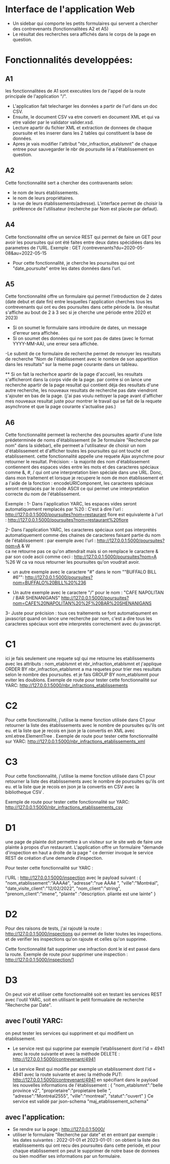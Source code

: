 # Interface de l'application Web
- Un sidebar qui comporte les petits formulaires qui servent a chercher des contrevenants (fonctionnalitées A2 et A5)
- Le résultat des recherches sera affichés dans le corps de la page en question. 

# Fonctionnalités developpées:
## A1
les fonctionnalitées de A1 sont executées lors de l'appel de la route principale de l'application "/".
- L'application fait telecharger les données a partir de l'url dans un doc CSV.
- Ensuite, le document CSV va etre converti en document XML et qui va etre valider par le validator valider.xsd.
- Lecture apartir du fichier XML et extraction de donnees de chaque poursuite et les inserer dans les 2 tables qui constituent la base de données.
- Apres je vais modifier l'attribut "nbr_infraction_etablsmnt" de chaque entree pour sauvegarder le nbr de poursuite lié a l'établissement en question.

## A2
Cette fonctionnalité sert a chercher des contravenants selon:
- le nom de leurs établissements. 
- le nom de leurs propriétaires.
- la rue de leurs établissements(adresse).
L'interface permet de choisir la préférence de l'utilisateur (recherche par Nom est placée par defaut).
## A4
Cette fonctionnalité offre un service REST qui permet de faire un GET pour avoir les poursuites qui ont été faites entre deux dates spécidiées dans les parametres de l'URL.
Exemple :
        GET /contrevenants?du=2020-05-08&au=2022-05-15

- Pour cette fonctionnalité, je cherche les poursuites qui ont "date_poursuite" entre les dates données dans l'url.

## A5
Cette fonctionnalité offre un formulaire qui permet l'introduction de 2 dates (date debut et date fin) entre lesquelles l'application cherches tous les contrevenants qui ont eu des poursuites dans cette période la. (le résultat s'affiche au bout de 2 à 3 sec si je cherche une période entre 2020 et 2023)

- Si on soumet le formulaire sans introduire de dates, un message d'erreur sera affichée.
- Si on soumet des données qui ne sont pas de dates (avec le format YYYY-MM-AA), une erreur sera affichée.

-Le submit de ce formulaire de recherche permet de renvoyer les resultats de recherche "Nom de l'établissement avec le nombre de son appartition dans les resultats" sur la meme page courante dans un tableau.

** Si on fait la recherhce apartir de la page d'accueil, les resultats s'afficheront dans la corps vide de la page. par contre si on lance une recherche apartir de la page resultat qui contient déja des resultats d'une autre recherche, les nouveaux resultats de recherche pas date viendront s'ajouter en bas de la page. (j'ai pas voulu nettoyer la page avant d'afficher mes nouveaux resultat juste pour montrer le travail qui se fait de la requete asynchrone et que la page courante s'actualise pas.)

## A6
Cette fonctionnalité permeet la recherche des poursuites apartir d'une liste prédeterminée de noms d'établissement (le 3e formulaire "Recherche par nom" dans la sidebar), elle permeet a l'utilisateur de choisir un nom d'établissement et d'afficher toutes les poursuites qui ont touché cet etablissement.
cette fonctionnalité appelle une requete Ajax asynchrne pour retourner le resultat.
Précision: 
        - la majorité des nom d'établissement contiennent des espaces vides entre les mots et des caracteres spéciaux comme &, #, / qui ont une interpretation bien spéciale dans une URL.
        Donc, dans mon traitement et lorsque je recupere le nom de mon établissement et a l'aide de la fonction : encodeURIComponent, les caracteres spéciaux seront remplacés par le code ASCII ce qui permet une imterpretation correcte du nom de l'établissement.

Exemple :
1- Dans l'application YARC, les espaces vides seront automatiquement remplacés par %20 :
C'est à dire l'url : http://127.0.0.1:5000/poursuites?nom=restaurant fiore
est equivalente à l'url : http://127.0.0.1:5000/poursuites?nom=restaurant%20fiore

2- Dans l'application YARC, les caracteres spéciaux sont pas interprétés automatiquement comme des chaines de caracteres faisant partie du nom de l'établissement :
par exemple avec l'url : http://127.0.0.1:5000/poursuites?nom=A & W     
ca ne retourne pas ce qu'on attendrait mais si on remplace le caractere & par son code ascii comme ceci :
        http://127.0.0.1:5000/poursuites?nom=A %26 W
ca va nous retourner les poursuites qu'on voudrait avoir.

* un autre exemple avec le caractere "#" dans le nom ""BUFFALO BILL #6"":
        http://127.0.0.1:5000/poursuites?nom=BUFFALO%20BILL%20%236

* Un autre exemple avec le caractere "/" pour le nom : "CAFE NAPOLITAN / BAR SHENANIGANS"
        http://127.0.0.1:5000/poursuites?nom=CAFE%20NAPOLITAN%20%2F%20BAR%20SHENANIGANS

3- Juste pour précision : tous ces traitements se font automatiqument en javascript quand on lance une recherche par nom, c'est a dire tous les caracteres spéciaux vont etre interpretés correctement avec du javascript.


# C1
ici je fais seulement une requete sql qui me retourne les etablissements avec les attributs : nom_etablsmnt et nbr_infraction_etablsmnt
et j'applique ORDER BY nbr_infraction_etablsmnt a ma requetes pour trier mes resultats selon le nombre des poursuites.
et je fais GROUP BY nom_etablsmnt pour eviter les doublons.
Exemple de route pour tester cette fonctionnalité sur YARC:
        http://127.0.0.1:5000/nbr_infractions_etablissements

# C2
Pour cette fonctionnalité, j'utilise la meme fonction utilisée dans C1 pour retourner la liste des établissements avec le nombre de poursuites qu'ils ont eu.
et la liste que je recois en json je la convertis en XML avec xml.etree.ElementTree .
Exemple de route pour tester cette fonctionnalité sur YARC:
        http://127.0.0.1:5000/nbr_infractions_etablissements_xml

# C3
Pour cette fonctionnalité, j'utilise la meme fonction utilisée dans C1 pour retourner la liste des établissements avec le nombre de poursuites qu'ils ont eu.
et la liste que je recois en json je la convertis en CSV avec la bibliotheque CSV .

Exemple de route pour tester cette fonctionnalité sur YARC:
        http://127.0.0.1:5000/nbr_infractions_etablissements_csv

# D1
une page de plainte doit permettre à un visiteur sur le site web de faire une plainte à propos d’un restaurant. L'application offre un formulaire "demande d'inspection en haut a droite de la page "
ce dernier invoque le service REST de création d’une demande d’inspection.

Pour tester cette fonctionnalité sur YARC :

l'URL : http://127.0.0.1:5000/inspection
avec le payload suivant : 
{
"nom_etablissement":"AAAAé",
"adresse":"rue AAAé ",
"ville":"Montréal",
"date_visite_client":"12/02/2022",
"nom_client":"string",
"prenom_client":"imene",
"plainte" :"description. pliante est une lainte"
}

# D2
Pour des raisons de tests, j'ai rajouté la route : http://127.0.0.1:5000/inspections
qui permet de lister toutes les inspections. et de verifier les inspections qu'on rajoute et celles qu'on supprime.

Cette fonctionnalité fait supprimer une infraction dont le id est passé dans la route.
Exemple de route pour supprimer une inspection : http://127.0.0.1:5000/inspection/1

# D3
On peut voir et utiliser cette fonctionnalité soit en testant les services REST avec l'outil YARC, soit en utilisant le petit formualaire de recherche "Recherche par Date".
## avec l'outil YARC:
on peut tester les services qui suppriment et qui modifient un établissement.
- Le service rest qui supprime par exemple  l'etablissenent dont l'id = 4941 avec la route suivante et avec la méthode DELETE : 
http://127.0.0.1:5000/contrevenant/4941

- Le service Rest qui modifie par exemple un etablissement dont l'id = 4941 avec la route suivante et avec la méthode PUT:
http://127.0.0.1:5000/contrevenant/4941
en spécifiant dans le payload les nouvelles informations de l'établissement :
        {
                "nom_etablsmnt":"belle province v2",
                "proprietaire":"propietaire belle ",
                "adresse":"Montréal2555",
                "ville":"montreal",
                "statut":"ouvert"
        }
Ce service est validé par json-schema "maj_etablissement_schema"

## avec l'application:
- Se rendre sur la page : http://127.0.0.1:5000/
- utiliser le formulaire "Recherche par date" et en entrant par exemple : les dates suivantes :
   2022-01-01  et 2023-01-01 : on obtient la liste des etablissements qui ont recu des poursuites dans cette periode, et pour chaque etablissement on peut le supprimer de notre base de donnees ou bien modifier ses informations par un formulaire.